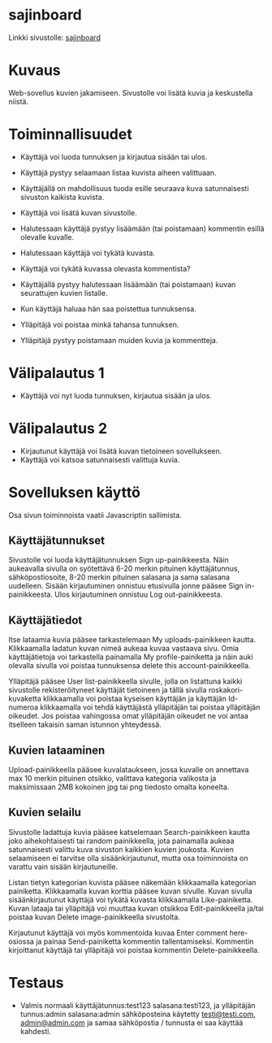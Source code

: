# sajinboard
Linkki sivustolle: [sajinboard](https://sajinboard.herokuapp.com/ "sajinboard")
# Kuvaus
Web-sovellus kuvien jakamiseen. Sivustolle voi lisätä kuvia ja keskustella niistä.

# Toiminnallisuudet

- Käyttäjä voi luoda tunnuksen ja kirjautua sisään tai ulos.
- Käyttäjä pystyy selaamaan listaa kuvista aiheen valittuaan.
- Käyttäjällä on mahdollisuus tuoda esille seuraava kuva satunnaisesti sivuston kaikista kuvista.
- Käyttäjä voi lisätä kuvan sivustolle.
- Halutessaan käyttäjä pystyy lisäämään (tai poistamaan) kommentin esillä olevalle kuvalle.
- Halutessaan käyttäjä voi tykätä kuvasta.
- Käyttäjä voi tykätä kuvassa olevasta kommentista?
- Käyttäjällä pystyy halutessaan lisäämään (tai poistamaan) kuvan seurattujen kuvien listalle.
- Kun käyttäjä haluaa hän saa poistettua tunnuksensa.

- Ylläpitäjä voi poistaa minkä tahansa tunnuksen.
- Ylläpitäjä pystyy poistamaan muiden kuvia ja kommentteja.

# Välipalautus 1
- Käyttäjä voi nyt luoda tunnuksen, kirjautua sisään ja ulos.

# Välipalautus 2
- Kirjautunut käyttäjä voi lisätä kuvan tietoineen sovellukseen.
- Käyttäjä voi katsoa satunnaisesti valittuja kuvia.

# Sovelluksen käyttö
Osa sivun toiminnoista vaatii Javascriptin sallimista.

## Käyttäjätunnukset

Sivustolle voi luoda käyttäjätunnuksen Sign up-painikkeesta. Näin aukeavalla sivulla on syötettävä 6-20 merkin pituinen käyttäjätunnus, sähköpostiosoite, 8-20 merkin pituinen salasana ja sama salasana uudelleen. Sisään kirjautuminen onnistuu etusivulla jonne pääsee Sign in-painikkeesta. Ulos kirjautuminen onnistuu Log out-painikkeesta.

## Käyttäjätiedot

Itse lataamia kuvia pääsee tarkastelemaan My uploads-painikkeen kautta. Klikkaamalla ladatun kuvan nimeä aukeaa kuvaa vastaava sivu. Omia käyttäjätietoja voi tarkastella painamalla My profile-painiketta ja näin auki olevalla sivulla voi poistaa tunnuksensa delete this account-painikkeella.

Ylläpitäjä pääsee User list-painikkeella sivulle, jolla on listattuna kaikki sivustolle rekisteröityneet käyttäjät tietoineen ja tällä sivulla roskakori-kuvaketta klikkaamalla voi poistaa kyseisen käyttäjän ja käyttäjän Id-numeroa klikkaamalla voi tehdä käyttäjästä ylläpitäjän tai poistaa ylläpitäjän oikeudet. Jos poistaa vahingossa omat ylläpitäjän oikeudet ne voi antaa itselleen takaisin saman istunnon yhteydessä.

## Kuvien lataaminen

Upload-painikkeella pääsee kuvalataukseen, jossa kuvalle on annettava max 10 merkin pituinen otsikko, valittava kategoria valikosta ja maksimissaan 2MB kokoinen jpg tai png tiedosto omalta koneelta.

## Kuvien selailu

Sivustolle ladattuja kuvia pääsee katselemaan Search-painikkeen kautta joko aihekohtaisesti tai random painikkeella, jota painamalla aukeaa satunnaisesti valittu kuva sivuston kaikkien kuvien joukosta. Kuvien selaamiseen ei tarvitse olla sisäänkirjautunut, mutta osa toiminnoista on varattu vain sisään kirjautuneille. 

Listan tietyn kategorian kuvista pääsee näkemään klikkaamalla kategorian painiketta. Klikkaamalla kuvan korttia pääsee kuvan sivulle. Kuvan sivulla sisäänkirjautunut käyttäjä voi tykätä kuvasta klikkaamalla Like-painiketta. Kuvan lataaja tai ylläpitäjä voi muuttaa kuvan otsikkoa Edit-painikkeella ja/tai poistaa kuvan Delete image-painikkeella sivustolta.

Kirjautunut käyttäjä voi myös kommentoida kuvaa Enter comment here-osiossa ja painaa Send-painiketta kommentin tallentamiseksi. Kommentin kirjoittanut käyttäjä tai ylläpitäjä voi poistaa kommentin Delete-painikkeella.


# Testaus

- Valmis normaali käyttäjätunnus:test123 salasana:testi123, ja ylläpitäjän tunnus:admin salasana:admin sähköposteina käytetty testi@testi.com, admin@admin.com ja samaa sähköpostia / tunnusta ei saa käyttää kahdesti.
